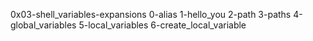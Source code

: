 0x03-shell_variables-expansions
0-alias
1-hello_you
2-path
3-paths
4-global_variables
5-local_variables
6-create_local_variable
